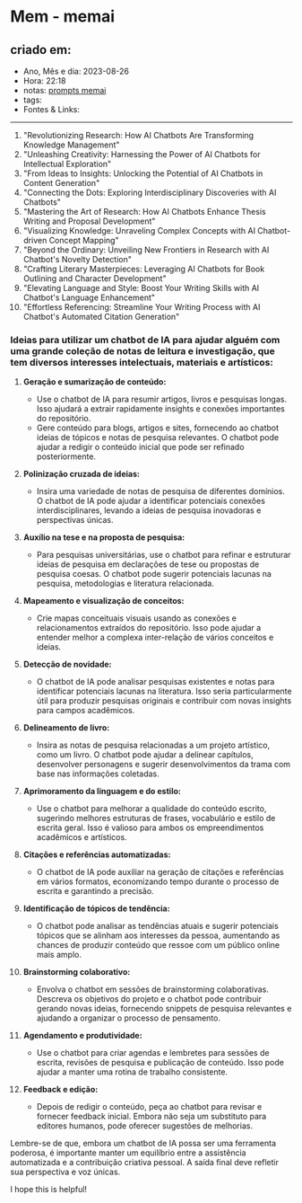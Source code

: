 # Mem - memai

## criado em: 
-  Ano, Mês e dia: 2023-08-26
- Hora: 22:18
- notas: [prompts memai](prompts%20memai.md)
- tags: 
- Fontes & Links: 
---



1. "Revolutionizing Research: How AI Chatbots Are Transforming Knowledge Management"
2. "Unleashing Creativity: Harnessing the Power of AI Chatbots for Intellectual Exploration"
3. "From Ideas to Insights: Unlocking the Potential of AI Chatbots in Content Generation"
4. "Connecting the Dots: Exploring Interdisciplinary Discoveries with AI Chatbots"
5. "Mastering the Art of Research: How AI Chatbots Enhance Thesis Writing and Proposal Development"
6. "Visualizing Knowledge: Unraveling Complex Concepts with AI Chatbot-driven Concept Mapping"
7. "Beyond the Ordinary: Unveiling New Frontiers in Research with AI Chatbot's Novelty Detection"
8. "Crafting Literary Masterpieces: Leveraging AI Chatbots for Book Outlining and Character Development"
9. "Elevating Language and Style: Boost Your Writing Skills with AI Chatbot's Language Enhancement"
10. "Effortless Referencing: Streamline Your Writing Process with AI Chatbot's Automated Citation Generation"

### Ideias para utilizar um chatbot de IA para ajudar alguém com uma grande coleção de notas de leitura e investigação, que tem diversos interesses intelectuais, materiais e artísticos:



1. **Geração e sumarização de conteúdo:**
    
    - Use o chatbot de IA para resumir artigos, livros e pesquisas longas. Isso ajudará a extrair rapidamente insights e conexões importantes do repositório.
    - Gere conteúdo para blogs, artigos e sites, fornecendo ao chatbot ideias de tópicos e notas de pesquisa relevantes. O chatbot pode ajudar a redigir o conteúdo inicial que pode ser refinado posteriormente.
2. **Polinização cruzada de ideias:**
    
    - Insira uma variedade de notas de pesquisa de diferentes domínios. O chatbot de IA pode ajudar a identificar potenciais conexões interdisciplinares, levando a ideias de pesquisa inovadoras e perspectivas únicas.
3. **Auxílio na tese e na proposta de pesquisa:**
    
    - Para pesquisas universitárias, use o chatbot para refinar e estruturar ideias de pesquisa em declarações de tese ou propostas de pesquisa coesas. O chatbot pode sugerir potenciais lacunas na pesquisa, metodologias e literatura relacionada.
4. **Mapeamento e visualização de conceitos:**
    
    - Crie mapas conceituais visuais usando as conexões e relacionamentos extraídos do repositório. Isso pode ajudar a entender melhor a complexa inter-relação de vários conceitos e ideias.
5. **Detecção de novidade:**
    
    - O chatbot de IA pode analisar pesquisas existentes e notas para identificar potenciais lacunas na literatura. Isso seria particularmente útil para produzir pesquisas originais e contribuir com novas insights para campos acadêmicos.
6. **Delineamento de livro:**
    
    - Insira as notas de pesquisa relacionadas a um projeto artístico, como um livro. O chatbot pode ajudar a delinear capítulos, desenvolver personagens e sugerir desenvolvimentos da trama com base nas informações coletadas.
7. **Aprimoramento da linguagem e do estilo:**
    
    - Use o chatbot para melhorar a qualidade do conteúdo escrito, sugerindo melhores estruturas de frases, vocabulário e estilo de escrita geral. Isso é valioso para ambos os empreendimentos acadêmicos e artísticos.
8. **Citações e referências automatizadas:**
    
    - O chatbot de IA pode auxiliar na geração de citações e referências em vários formatos, economizando tempo durante o processo de escrita e garantindo a precisão.
9. **Identificação de tópicos de tendência:**
    
    - O chatbot pode analisar as tendências atuais e sugerir potenciais tópicos que se alinham aos interesses da pessoa, aumentando as chances de produzir conteúdo que ressoe com um público online mais amplo.
10. **Brainstorming colaborativo:**
    
    - Envolva o chatbot em sessões de brainstorming colaborativas. Descreva os objetivos do projeto e o chatbot pode contribuir gerando novas ideias, fornecendo snippets de pesquisa relevantes e ajudando a organizar o processo de pensamento.
11. **Agendamento e produtividade:**
    
    - Use o chatbot para criar agendas e lembretes para sessões de escrita, revisões de pesquisa e publicação de conteúdo. Isso pode ajudar a manter uma rotina de trabalho consistente.
12. **Feedback e edição:**
    
    - Depois de redigir o conteúdo, peça ao chatbot para revisar e fornecer feedback inicial. Embora não seja um substituto para editores humanos, pode oferecer sugestões de melhorias.

Lembre-se de que, embora um chatbot de IA possa ser uma ferramenta poderosa, é importante manter um equilíbrio entre a assistência automatizada e a contribuição criativa pessoal. A saída final deve refletir sua perspectiva e voz únicas.

I hope this is helpful!